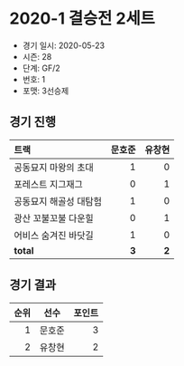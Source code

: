 # 2020-1 결승전 2세트

- 경기 일시: 2020-05-23
- 시즌: 28
- 단계: GF/2
- 번호: 1
- 포맷: 3선승제





## 경기 진행

| 트랙 | 문호준 | 유창현 |
|:---|---:|---:|
| 공동묘지 마왕의 초대 | 1 | 0 |
| 포레스트 지그재그 | 0 | 1 |
| 공동묘지 해골성 대탐험 | 1 | 0 |
| 광산 꼬불꼬불 다운힐 | 0 | 1 |
| 어비스 숨겨진 바닷길 | 1 | 0 |
| __total__ | __3__ | __2__ |




## 경기 결과

| 순위 | 선수 | 포인트 |
|---:|:---:|---:|
| 1 | 문호준 | 3 |
| 2 | 유창현 | 2 |

